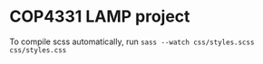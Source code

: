 # COP4331 LAMP project

To compile scss automatically, run `sass --watch css/styles.scss css/styles.css`